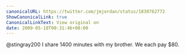 ```yaml
---
canonicalURL: https://twitter.com/jmjordan/status/1830762772
ShowCanonicalLink: true
CanonicalLinkText: View original on
date: 2009-05-18T00:31:46+00:00
---
```

@stingray200 I share 1400 minutes with my brother. We each pay $80.
